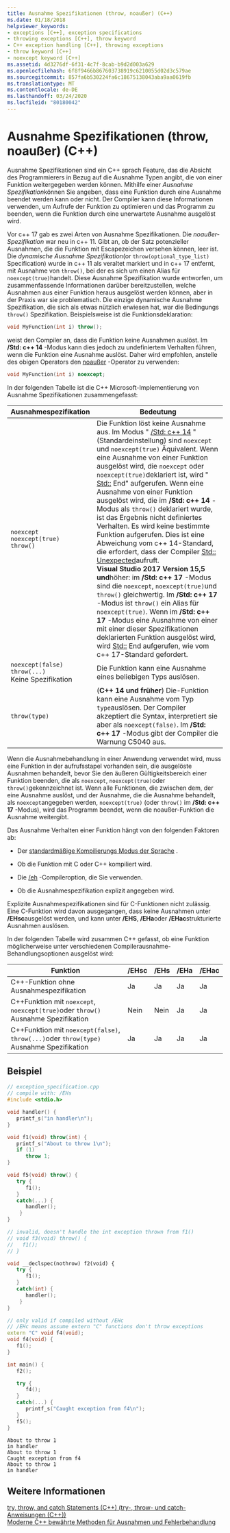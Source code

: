 ```yaml
---
title: Ausnahme Spezifikationen (throw, noaußer) (C++)
ms.date: 01/18/2018
helpviewer_keywords:
- exceptions [C++], exception specifications
- throwing exceptions [C++], throw keyword
- C++ exception handling [C++], throwing exceptions
- throw keyword [C++]
- noexcept keyword [C++]
ms.assetid: 4d3276df-6f31-4c7f-8cab-b9d2d003a629
ms.openlocfilehash: 6f8f9466b867603738919c6210055d02d3c579ae
ms.sourcegitcommit: 857fa6b530224fa6c18675138043aba9aa0619fb
ms.translationtype: MT
ms.contentlocale: de-DE
ms.lasthandoff: 03/24/2020
ms.locfileid: "80180042"
---
```

# <a name="exception-specifications-throw-noexcept-c"></a>Ausnahme Spezifikationen (throw, noaußer) (C++)

Ausnahme Spezifikationen sind ein C++ sprach Feature, das die Absicht des Programmierers in Bezug auf die Ausnahme Typen angibt, die von einer Funktion weitergegeben werden können. Mithilfe einer *Ausnahme Spezifikation*können Sie angeben, dass eine Funktion durch eine Ausnahme beendet werden kann oder nicht. Der Compiler kann diese Informationen verwenden, um Aufrufe der Funktion zu optimieren und das Programm zu beenden, wenn die Funktion durch eine unerwartete Ausnahme ausgelöst wird.

Vor c++ 17 gab es zwei Arten von Ausnahme Spezifikationen. Die *noaußer-Spezifikation* war neu in c++ 11. Gibt an, ob der Satz potenzieller Ausnahmen, die die Funktion mit Escapezeichen versehen können, leer ist. Die *dynamische Ausnahme Spezifikation*(or `throw(optional_type_list)` Specification) wurde in c++ 11 als veraltet markiert und in c++ 17 entfernt, mit Ausnahme von `throw()`, bei der es sich um einen Alias für `noexcept(true)`handelt. Diese Ausnahme Spezifikation wurde entworfen, um zusammenfassende Informationen darüber bereitzustellen, welche Ausnahmen aus einer Funktion heraus ausgelöst werden können, aber in der Praxis war sie problematisch. Die einzige dynamische Ausnahme Spezifikation, die sich als etwas nützlich erwiesen hat, war die Bedingungs `throw()` Spezifikation. Beispielsweise ist die Funktionsdeklaration:

```cpp
void MyFunction(int i) throw();
```

weist den Compiler an, dass die Funktion keine Ausnahmen auslöst. Im **/Std: c++ 14** -Modus kann dies jedoch zu undefiniertem Verhalten führen, wenn die Funktion eine Ausnahme auslöst. Daher wird empfohlen, anstelle des obigen Operators den [noaußer](../cpp/noexcept-cpp.md) -Operator zu verwenden:

```cpp
void MyFunction(int i) noexcept;
```

In der folgenden Tabelle ist die C++ Microsoft-Implementierung von Ausnahme Spezifikationen zusammengefasst:

|Ausnahmespezifikation|Bedeutung|
|-----------------------------|-------------|
|`noexcept`<br/>`noexcept(true)`<br/>`throw()`|Die Funktion löst keine Ausnahme aus. Im Modus " [/Std: c++ 14](../build/reference/std-specify-language-standard-version.md) " (Standardeinstellung) sind `noexcept` und `noexcept(true)` Äquivalent. Wenn eine Ausnahme von einer Funktion ausgelöst wird, die `noexcept` oder `noexcept(true)`deklariert ist, wird " [Std::](../standard-library/exception-functions.md#terminate) End" aufgerufen. Wenn eine Ausnahme von einer Funktion ausgelöst wird, die im **/Std: c++ 14** -Modus als `throw()` deklariert wurde, ist das Ergebnis nicht definiertes Verhalten. Es wird keine bestimmte Funktion aufgerufen. Dies ist eine Abweichung vom c++ 14-Standard, die erfordert, dass der Compiler [Std:: Unexpected](../standard-library/exception-functions.md#unexpected)aufruft.  <br/> **Visual Studio 2017 Version 15,5 und**höher: im **/Std: c++ 17** -Modus sind die `noexcept`, `noexcept(true)`und `throw()` gleichwertig. Im **/Std: c++ 17** -Modus ist `throw()` ein Alias für `noexcept(true)`. Wenn im **/Std: c++ 17** -Modus eine Ausnahme von einer mit einer dieser Spezifikationen deklarierten Funktion ausgelöst wird, wird [Std::](../standard-library/exception-functions.md#terminate) End aufgerufen, wie vom c++ 17-Standard gefordert.|
|`noexcept(false)`<br/>`throw(...)`<br/>Keine Spezifikation|Die Funktion kann eine Ausnahme eines beliebigen Typs auslösen.|
|`throw(type)`| (**C++ 14 und früher**) Die-Funktion kann eine Ausnahme vom Typ `type`auslösen. Der Compiler akzeptiert die Syntax, interpretiert sie aber als `noexcept(false)`. Im **/Std: c++ 17** -Modus gibt der Compiler die Warnung C5040 aus.|

Wenn die Ausnahmebehandlung in einer Anwendung verwendet wird, muss eine Funktion in der aufrufsstapel vorhanden sein, die ausgelöste Ausnahmen behandelt, bevor Sie den äußeren Gültigkeitsbereich einer Funktion beenden, die als `noexcept`, `noexcept(true)`oder `throw()`gekennzeichnet ist. Wenn alle Funktionen, die zwischen dem, der eine Ausnahme auslöst, und der Ausnahme, die die Ausnahme behandelt, als `noexcept`angegeben werden, `noexcept(true)` (oder `throw()` im **/Std: c++ 17** -Modus), wird das Programm beendet, wenn die noaußer-Funktion die Ausnahme weitergibt.

Das Ausnahme Verhalten einer Funktion hängt von den folgenden Faktoren ab:

- Der [standardmäßige Kompilierungs Modus der Sprache](../build/reference/std-specify-language-standard-version.md) .
- Ob die Funktion mit C oder C++ kompiliert wird.

- Die [/eh](../build/reference/eh-exception-handling-model.md) -Compileroption, die Sie verwenden.

- Ob die Ausnahmespezifikation explizit angegeben wird.

Explizite Ausnahmespezifikationen sind für C-Funktionen nicht zulässig. Eine C-Funktion wird davon ausgegangen, dass keine Ausnahmen unter **/EHsc**ausgelöst werden, und kann unter **/EHS**, **/EHa**oder **/EHac**strukturierte Ausnahmen auslösen.

In der folgenden Tabelle wird zusammen C++ gefasst, ob eine Funktion möglicherweise unter verschiedenen Compilerausnahme-Behandlungsoptionen ausgelöst wird:

|Funktion|/EHsc|/EHs|/EHa|/EHac|
|--------------|------------|-----------|-----------|------------|
|C++-Funktion ohne Ausnahmespezifikation|Ja|Ja|Ja|Ja|
|C++Funktion mit `noexcept`, `noexcept(true)`oder `throw()` Ausnahme Spezifikation|Nein|Nein|Ja|Ja|
|C++Funktion mit `noexcept(false)`, `throw(...)`oder `throw(type)` Ausnahme Spezifikation|Ja|Ja|Ja|Ja|

## <a name="example"></a>Beispiel

```cpp
// exception_specification.cpp
// compile with: /EHs
#include <stdio.h>

void handler() {
   printf_s("in handler\n");
}

void f1(void) throw(int) {
   printf_s("About to throw 1\n");
   if (1)
      throw 1;
}

void f5(void) throw() {
   try {
      f1();
   }
   catch(...) {
      handler();
    }
}

// invalid, doesn't handle the int exception thrown from f1()
// void f3(void) throw() {
//   f1();
// }

void __declspec(nothrow) f2(void) {
   try {
      f1();
   }
   catch(int) {
      handler();
    }
}

// only valid if compiled without /EHc
// /EHc means assume extern "C" functions don't throw exceptions
extern "C" void f4(void);
void f4(void) {
   f1();
}

int main() {
   f2();

   try {
      f4();
   }
   catch(...) {
      printf_s("Caught exception from f4\n");
   }
   f5();
}
```

```Output
About to throw 1
in handler
About to throw 1
Caught exception from f4
About to throw 1
in handler
```

## <a name="see-also"></a>Weitere Informationen

[try, throw, and catch Statements (C++) (try-, throw- und catch-Anweisungen (C++))](../cpp/try-throw-and-catch-statements-cpp.md)<br/>
[Moderne C++ bewährte Methoden für Ausnahmen und Fehlerbehandlung](errors-and-exception-handling-modern-cpp.md)
